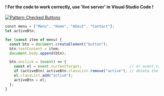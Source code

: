 #### ! For the code to work correctly, use 'live server' in Visual Studio Code !
[![Pattern Checked Buttons](https://github.com/AndriiKot/VanillaJS__Cooks/blob/main/_002_test_/__demo__/__v1_0_0__.png)](https://github.com/AndriiKot/VanillaJS__Cooks/blob/main/_002_test_/_00-0__Best__Praxe__)
```js
﻿const menu = ["Menu", "Home", "About", "Contact"];
let activeBtn;

for (const item of menu) {
  const btn = document.createElement("button");
  btn.textContent = item;
  document.body.append(btn);

  btn.onclick = (event) => {
    const el = event.currentTarget;                      // or event.target
    if (activeBtn) activeBtn.classList.remove("active"); // delete the old active button
    el.classList.add("active");
    activeBtn = el;
  };
}
```
